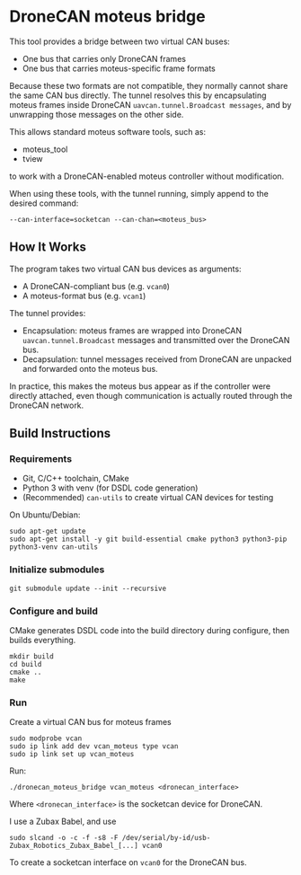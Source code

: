 # DroneCAN moteus bridge
This tool provides a bridge between two virtual CAN buses:
- One bus that carries only DroneCAN frames
- One bus that carries moteus-specific frame formats

Because these two formats are not compatible, they normally cannot share the same CAN bus directly.
The tunnel resolves this by encapsulating moteus frames inside DroneCAN `uavcan.tunnel.Broadcast messages`, and by unwrapping those messages on the other side.

This allows standard moteus software tools, such as:
- moteus_tool
- tview

to work with a DroneCAN-enabled moteus controller without modification.

When using these tools, with the tunnel running, simply append to the desired command:
```
--can-interface=socketcan --can-chan=<moteus_bus>
```

## How It Works

The program takes two virtual CAN bus devices as arguments:
- A DroneCAN-compliant bus (e.g. `vcan0`)
- A moteus-format bus (e.g. `vcan1`)

The tunnel provides:
- Encapsulation: moteus frames are wrapped into DroneCAN `uavcan.tunnel.Broadcast` messages and transmitted over the DroneCAN bus.
- Decapsulation: tunnel messages received from DroneCAN are unpacked and forwarded onto the moteus bus.

In practice, this makes the moteus bus appear as if the controller were directly attached, even though communication is actually routed through the DroneCAN network.

## Build Instructions
### Requirements
- Git, C/C++ toolchain, CMake
- Python 3 with venv (for DSDL code generation)
- (Recommended) `can-utils` to create virtual CAN devices for testing

On Ubuntu/Debian:
```
sudo apt-get update
sudo apt-get install -y git build-essential cmake python3 python3-pip python3-venv can-utils
```

### Initialize submodules
```
git submodule update --init --recursive
```

### Configure and build
CMake generates DSDL code into the build directory during configure, then builds everything.
```
mkdir build
cd build
cmake ..
make
```

### Run

Create a virtual CAN bus for moteus frames
```
sudo modprobe vcan
sudo ip link add dev vcan_moteus type vcan
sudo ip link set up vcan_moteus
```

Run:
```
./dronecan_moteus_bridge vcan_moteus <dronecan_interface>
```

Where `<dronecan_interface>` is the socketcan device for DroneCAN.

I use a Zubax Babel, and use 
```
sudo slcand -o -c -f -s8 -F /dev/serial/by-id/usb-Zubax_Robotics_Zubax_Babel_[...] vcan0
```
To create a socketcan interface on `vcan0` for the DroneCAN bus.

